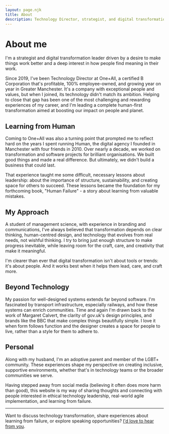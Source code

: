 ```yaml
---
layout: page.njk
title: About
description: Technology Director, strategist, and digital transformation leader focused on human-centred change
---
```


# About me

I'm a strategist and digital transformation leader driven by a desire to make things work better and a deep interest in how people find meaning in their work.

Since 2019, I've been Technology Director at One+All, a certified B Corporation that's profitable, 100% employee-owned, and growing year on year in Greater Manchester. It's a company with exceptional people and values, but when I joined, its technology didn't match its ambition. Helping to close that gap has been one of the most challenging and rewarding experiences of my career, and I'm leading a complete human-first transformation aimed at boosting our impact on people and planet.

## Learning from Human

Coming to One+All was also a turning point that prompted me to reflect hard on the years I spent running Human, the digital agency I founded in Manchester with four friends in 2010. Over nearly a decade, we worked on transformation and software projects for brilliant organisations. We built good things and made a real difference. But ultimately, we didn't build a business that could last.

That experience taught me some difficult, necessary lessons about leadership: about the importance of structure, sustainability, and creating space for others to succeed. These lessons became the foundation for my forthcoming book, "Human Failure" - a story about learning from valuable mistakes.

## My Approach

A student of management science, with experience in branding and communications, I've always believed that transformation depends on clear thinking, human-centred design, and technology that evolves from real needs, not wishful thinking. I try to bring just enough structure to make progress inevitable, while leaving room for the craft, care, and creativity that make it meaningful.

I'm clearer than ever that digital transformation isn't about tools or trends: it's about people. And it works best when it helps them lead, care, and craft more.

## Beyond Technology

My passion for well-designed systems extends far beyond software. I'm fascinated by transport infrastructure, especially railways, and how these systems can enrich communities. Time and again I'm drawn back to the work of Margaret Calvert, the clarity of gov.uk's design principles, and brands like the BBC that make complex things beautifully simple. I love it when form follows function and the designer creates a space for people to live, rather than a style for them to adhere to.

## Personal

Along with my husband, I'm an adoptive parent and member of the LGBT+ community. These experiences shape my perspective on creating inclusive, supportive environments, whether that's in technology teams or the broader communities we serve.

Having stepped away from social media (believing it often does more harm than good), this website is my way of sharing thoughts and connecting with people interested in ethical technology leadership, real-world agile implementation, and learning from failure.

---

<div class="highlight-box">
  <p>Want to discuss technology transformation, share experiences about learning from failure, or explore speaking opportunities? <a href="{{ pathPrefix }}/contact/">I'd love to hear from you</a>.</p>
</div>
